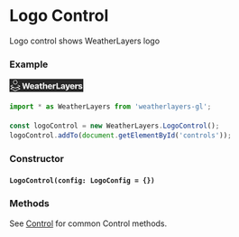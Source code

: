 # Logo Control

Logo control shows WeatherLayers logo

### Example

![Logo Control](../../.gitbook/assets/logo-control.png)

```javascript
import * as WeatherLayers from 'weatherlayers-gl';

const logoControl = new WeatherLayers.LogoControl();
logoControl.addTo(document.getElementById('controls'));
```

### Constructor

#### `LogoControl(config: LogoConfig = {})`

### Methods

See [Control](control.md) for common Control methods.

